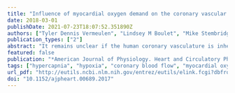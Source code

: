 ```yaml
---
title: "Influence of myocardial oxygen demand on the coronary vascular response to arterial blood gas changes in humans."
date: 2018-03-01
publishDate: 2021-07-23T18:07:52.351890Z
authors: ["Tyler Dennis Vermeulen", "Lindsey M Boulet", "Mike Stembridge", "Alexandra Mackenzie Williams", "James D Anholm", "Prajan Subedi", "Chris Gasho", "Ainslie Philip", "Eric O Feigl", "Glen Edward Foster"]
publication_types: ["2"]
abstract: "It remains unclear if the human coronary vasculature is inherently sensitive to changes in arterial PO2and PCO2or if coronary vascular responses are the result of concomitant increases in myocardial O2consumption/demand (MVO2). We hypothesized that the coronary vascular response to PO2and PCO2would be attenuated in healthy men when MVO2was attenuated with β1-adrenergic receptor blockade. Healthy men (n=11; age: 25 plus minus 1 years) received intravenous esmolol (β1-adrenergic receptor antagonist) or volume-matched saline in a double-blind, randomized, crossover study, and were exposed to poikilocapnic hypoxia, isocapnic hypoxia, and hypercapnic hypoxia. Measurements made at baseline and following 5-min of steady state at each gas manipulation included left anterior descending coronary blood velocity (LADV; Doppler echocardiography), heart rate and arterial blood pressure. LADVvalues at the end of each hypoxic condition were compared between esmolol and placebo. Rate pressure product (RPP) and left-ventricular mechanical energy (MELV) were calculated as indices of MVO2. All gas manipulations augmented RPP, MELV, and LADVbut only RPP and MELVwere attenuated (4-18%) following β1-adrenergic receptor blockade (Ptextless0.05). Despite attenuated RPP and MELV responses, β1-adrenergic receptor blockade did not attenuate the mean LADV vasodilatory response when compared to placebo during poikilocapnic hypoxia (29.4plus minus2.2 vs. 27.3plus minus1.6 cm/s) and isocapnic hypoxia (29.5plus minus1.5 vs. 30.3plus minus2.2 cm/s). Hypercapnic hypoxia elicited a feed-forward coronary dilation that was blocked by β1-adrenergic receptor blockade. These results indicate a direct influence of arterial PO2on coronary vascular regulation that is independent of MVO2."
featured: false
publication: "*American Journal of Physiology. Heart and Circulatory Physiology*"
tags: ["hypercapnia", "hypoxia", "coronary blood flow", "myocardial oxygen demand", "β1-adrenergic blockade"]
url_pdf: "http://eutils.ncbi.nlm.nih.gov/entrez/eutils/elink.fcgi?dbfrom=pubmed&id=29600897&retmode=ref&cmd=prlinks"
doi: "10.1152/ajpheart.00689.2017"
---
```


